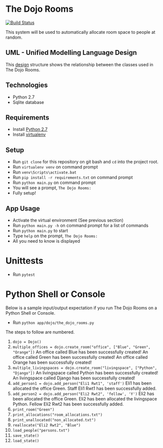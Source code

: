 # The Dojo Rooms

[![Build Status](https://travis-ci.org/Rwothoromo/The_Dojo_Rooms.svg?branch=master)](https://travis-ci.org/Rwothoromo/The_Dojo_Rooms)

This system will be used to automatically allocate room space to people at random.

## UML - Unified Modelling Language Design

This [design](/designs) structure shows the relationship between the classes used in The Dojo Rooms.

## Technologies

* Python 2.7
* Sqlite database

## Requirements

* Install [Python 2.7](https://www.python.org/downloads/)
* Install [virtualenv](http://docs.python-guide.org/en/latest/dev/virtualenvs/)

## Setup

* Run `git clone` for this repository on git bash and `cd` into the project root.
* Run `virtualenv venv` on command prompt
* Run `venv\Scripts\activate.bat`
* Run `pip install -r requirements.txt` on command prompt
* Run `python main.py` on command prompt
* You will see a prompt, `The Dojo Rooms:`
* Fully setup!

## App Usage

* Activate the virtual environment (See previous section)
* Run `python main.py -h` on command prompt for a list of commands
* Run `python main.py` to start
* Type `help` on the prompt, `The Dojo Rooms: `
* All you need to know is displayed


Unittests
=========
* Run `pytest`


Python Shell or Console
=======================
Below is a sample input/output expectation if you run The Dojo Rooms
on a Python Shell or Console.

* Run `python app/dojo/the_dojo_rooms.py`

The steps to follow are numbered.

1. `dojo = Dojo()`
2. `multiple_offices = dojo.create_room("office", ["Blue", "Green", "Orange"])`
An office called Blue has been successfully created!
An office called Green has been successfully created!
An office called Orange has been successfully created!
3. `multiple_livingspaces = dojo.create_room("livingspace", ["Python", "Django"])`
An livingspace called Python has been successfully created!
An livingspace called Django has been successfully created!
4. `add_person1 = dojo.add_person("Eli1 Rwt1", 'staff')`
Eli1 has been allocated the office Green.
Staff Eli1 Rwt1 has been successfully added.
5. `add_person2 = dojo.add_person("Eli2 Rwt2", 'fellow', 'Y')`
Eli2 has been allocated the office Green.
Eli2 has been allocated the livingspace Python.
Fellow Eli2 Rwt2 has been successfully added.
6. `print_room("Green")`
7. `print_allocations("room_allocations.txt")`
8. `print_unallocated("non_allocated.txt")`
9. `reallocate("Eli2 Rwt2", "Blue")`
10. `load_people("persons.txt")`
11. `save_state()`
12. `load_state()`
